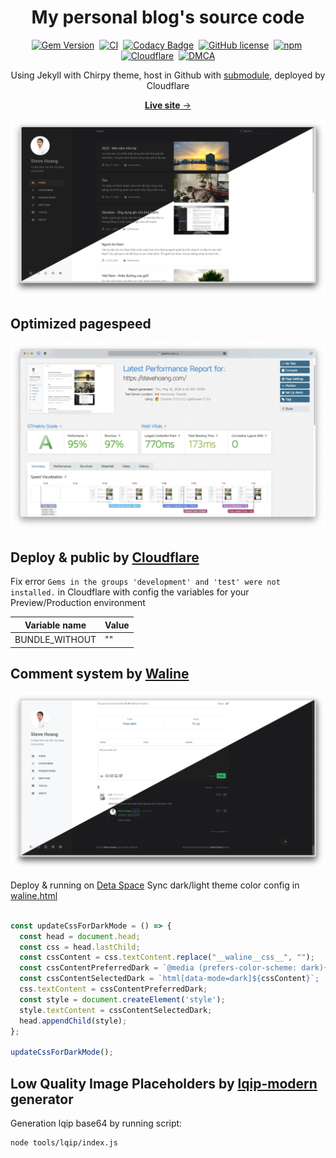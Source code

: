 <!-- markdownlint-disable-next-line -->
<div align="center">

  <!-- markdownlint-disable-next-line -->
  # My personal blog's source code
  
  [![Gem Version](https://img.shields.io/gem/v/jekyll-theme-chirpy?color=brightgreen)][gem]&nbsp;
  [![CI](https://github.com/lotusk08/lotusk08.github.io/actions/workflows/ci.yml/badge.svg?branch=master&event=push)][ci]&nbsp;
  [![Codacy Badge](https://app.codacy.com/project/badge/Grade/4e556876a3c54d5e8f2d2857c4f43894)][codacy]&nbsp;
  [![GitHub license](https://img.shields.io/github/license/cotes2020/jekyll-theme-chirpy.svg)][license]&nbsp;
  [![npm](https://img.shields.io/npm/v/jekyll-theme-chirpy)][npm]&nbsp;
  [![Cloudflare](https://img.shields.io/badge/Pages-deployed-blue?logo=cloudflare)][cf]&nbsp;
  [![DMCA](https://img.shields.io/badge/DMCA-protected-green)][dmca]

  Using Jekyll with Chirpy theme, host in Github with [submodule][lib], deployed by Cloudflare
  
  [**Live site** → ][stevehoang.com]

  [![stevehoang.com](/docs/stevehoang.com.webp)][stevehoang.com]
 
</div>

## Optimized pagespeed
[![stevehoang.com](/docs/pagespeed.webp)][stevehoang.com]

## Deploy & public by [Cloudflare][cf]
Fix error `Gems in the groups 'development' and 'test' were not installed.` in Cloudflare with config the variables for your Preview/Production environment

Variable name|Value
---|---
BUNDLE_WITHOUT|""

## Comment system by [Waline][waline]
[![stevehoang.com](/docs/comment-system.webp)][stevehoang.com]

Deploy & running on [Deta Space][deta]
Sync dark/light theme color config in [waline.html][waline.html]

```javascript

const updateCssForDarkMode = () => {
  const head = document.head;
  const css = head.lastChild;
  const cssContent = css.textContent.replace("__waline__css__", "");
  const cssContentPreferredDark = `@media (prefers-color-scheme: dark){html:not([data-mode])${cssContent}}`;
  const cssContentSelectedDark = `html[data-mode=dark]${cssContent}`;
  css.textContent = cssContentPreferredDark;
  const style = document.createElement('style');
  style.textContent = cssContentSelectedDark;
  head.appendChild(style);
};

updateCssForDarkMode();
```

## Low Quality Image Placeholders by [lqip-modern][lqip] generator
Generation lqip base64 by running script:

```bash
node tools/lqip/index.js
```

[gem]: https://rubygems.org/gems/jekyll-theme-chirpy
[ci]: https://github.com/lotusk08/lotusk08.github.io/actions/workflows/ci.yml?query=event%3Apush+branch%3Amaster
[codacy]: https://app.codacy.com/gh/cotes2020/jekyll-theme-chirpy/dashboard
[license]: https://github.com/cotes2020/jekyll-theme-chirpy/blob/master/LICENSE
[npm]: https://www.npmjs.com/package/jekyll-theme-chirpy
[cf]: https://lotusk08-github-io.pages.dev
[dmca]: https://www.dmca.com/r/84e1gg7
[jekyllrb]: https://jekyllrb.com/
[stevehoang.com]: https://stevehoang.com
[lib]: https://github.com/lotusk08/theme-static-assets
[lqip]: https://github.com/transitive-bullshit/lqip-modern
[waline]: https://github.com/walinejs/waline
[waline.html]: https://github.com/lotusk08/lotusk08.github.io/blob/34bf7b0643f7aae4fa812745794a020d9ce5863f/_includes/comments/waline.html
[deta]: https://deta.space/?horizon=SBc6FJKM9G
